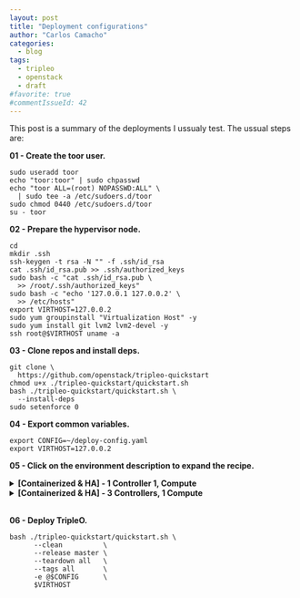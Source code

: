 ```yaml
---
layout: post
title: "Deployment configurations"
author: "Carlos Camacho"
categories:
  - blog
tags:
  - tripleo
  - openstack
  - draft
#favorite: true
#commentIssueId: 42
---
```




This post is a summary of the deployments I ussualy test.
The ussual steps are:

__01 - Create the toor user.__

```
sudo useradd toor
echo "toor:toor" | sudo chpasswd
echo "toor ALL=(root) NOPASSWD:ALL" \
  | sudo tee -a /etc/sudoers.d/toor
sudo chmod 0440 /etc/sudoers.d/toor
su - toor
```

__02 - Prepare the hypervisor node.__


```
cd
mkdir .ssh
ssh-keygen -t rsa -N "" -f .ssh/id_rsa
cat .ssh/id_rsa.pub >> .ssh/authorized_keys
sudo bash -c "cat .ssh/id_rsa.pub \
  >> /root/.ssh/authorized_keys"
sudo bash -c "echo '127.0.0.1 127.0.0.2' \
  >> /etc/hosts"
export VIRTHOST=127.0.0.2
sudo yum groupinstall "Virtualization Host" -y
sudo yum install git lvm2 lvm2-devel -y
ssh root@$VIRTHOST uname -a
```

__03 - Clone repos and install deps.__


```
git clone \
  https://github.com/openstack/tripleo-quickstart
chmod u+x ./tripleo-quickstart/quickstart.sh
bash ./tripleo-quickstart/quickstart.sh \
  --install-deps
sudo setenforce 0
```

__04 - Export common variables.__

```
export CONFIG=~/deploy-config.yaml
export VIRTHOST=127.0.0.2
```

__05 - Click on the environment description to expand the recipe.__


<details>
<summary><strong>[Containerized & HA] - 1 Controller 1, Compute</strong></summary>
<div class="highlighter-rouge"><div class="highlight"><pre class="highlight"><code>
cat > $CONFIG << EOF
overcloud_nodes:
  - name: control_0
    flavor: control
    virtualbmc_port: 6230
  - name: compute_0
    flavor: compute
    virtualbmc_port: 6231
node_count: 2
containerized_overcloud: true
delete_docker_cache: true
enable_pacemaker: true
run_tempest: false
extra_args: >-
  --libvirt-type qemu
  --ntp-server pool.ntp.org
  -e /usr/share/openstack-tripleo-heat-templates/environments/docker.yaml
  -e /usr/share/openstack-tripleo-heat-templates/environments/docker-ha.yaml
EOF
</code></pre></div></div>
</details>

<details>
<summary><strong>[Containerized & HA] - 3 Controllers, 1 Compute</strong></summary>
<div class="highlighter-rouge"><div class="highlight"><pre class="highlight"><code>
cat > $CONFIG << EOF
overcloud_nodes:
  - name: control_0
    flavor: control
    virtualbmc_port: 6230
  - name: control_1
    flavor: control
    virtualbmc_port: 6231
  - name: control_2
    flavor: control
    virtualbmc_port: 6232
  - name: compute_1
    flavor: compute
    virtualbmc_port: 6233
node_count: 4
containerized_overcloud: true
delete_docker_cache: true
enable_pacemaker: true
run_tempest: false
extra_args: >-
  --libvirt-type qemu
  --ntp-server pool.ntp.org
  --control-scale 3
  --compute-scale 1
  -e /usr/share/openstack-tripleo-heat-templates/environments/docker.yaml
  -e /usr/share/openstack-tripleo-heat-templates/environments/docker-ha.yaml
EOF
</code></pre></div></div>
</details>
<br/>



__06 - Deploy TripleO.__

```
bash ./tripleo-quickstart/quickstart.sh \
      --clean          \
      --release master \
      --teardown all   \
      --tags all       \
      -e @$CONFIG      \
      $VIRTHOST
```
